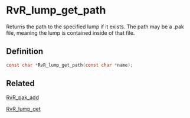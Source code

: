 # RvR_lump_get_path

Returns the path to the specified lump if it exists. The path may be a .pak file, meaning the lump is contained inside of that file.

## Definition

```c
const char *RvR_lump_get_path(const char *name);
```

## Related

[RvR_pak_add](pak_add)

[RvR_lump_get](lump_get)


